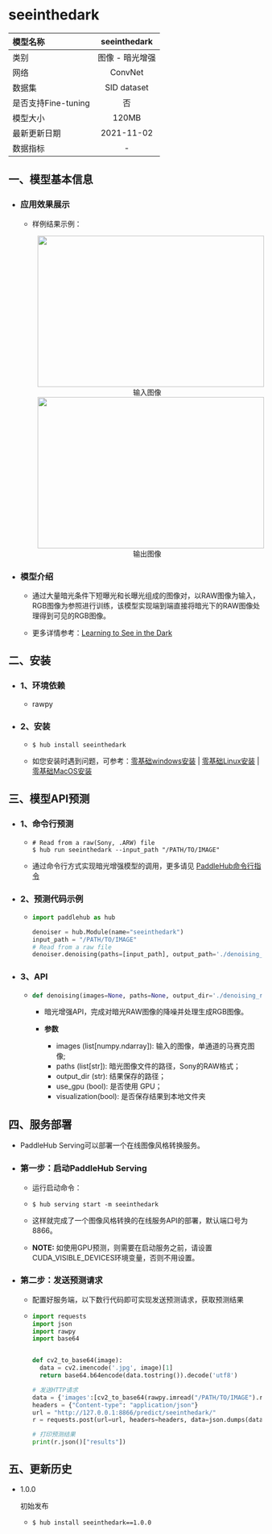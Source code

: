 # seeinthedark

|模型名称|seeinthedark|
| :--- | :---: |
|类别|图像 - 暗光增强|
|网络|ConvNet|
|数据集|SID dataset|
|是否支持Fine-tuning|否|
|模型大小|120MB|
|最新更新日期|2021-11-02|
|数据指标|-|


## 一、模型基本信息  

- ### 应用效果展示
  - 样例结果示例：
    <p align="center">
    <img src="https://user-images.githubusercontent.com/22424850/142962370-a957d7b3-8050-4f5a-8462-3d6e49facb33.png"  width = "450" height = "300" hspace='10'/>
    <br />
    输入图像
    <br />
    <img src="https://user-images.githubusercontent.com/22424850/142962460-4a1b31ef-0eec-423b-ab3d-8622f3e8261a.png"  width = "450" height = "300" hspace='10'/>
    <br />
    输出图像
     <br />
    </p>

- ### 模型介绍

  - 通过大量暗光条件下短曝光和长曝光组成的图像对，以RAW图像为输入，RGB图像为参照进行训练，该模型实现端到端直接将暗光下的RAW图像处理得到可见的RGB图像。

  - 更多详情参考：[Learning to See in the Dark](http://cchen156.github.io/paper/18CVPR_SID.pdf)



## 二、安装

- ### 1、环境依赖  
  - rawpy

- ### 2、安装

  - ```shell
    $ hub install seeinthedark
    ```
  - 如您安装时遇到问题，可参考：[零基础windows安装](../../../../docs/docs_ch/get_start/windows_quickstart.md)
 | [零基础Linux安装](../../../../docs/docs_ch/get_start/linux_quickstart.md) | [零基础MacOS安装](../../../../docs/docs_ch/get_start/mac_quickstart.md)

## 三、模型API预测

- ### 1、命令行预测

  - ```shell
    # Read from a raw(Sony, .ARW) file
    $ hub run seeinthedark --input_path "/PATH/TO/IMAGE"
    ```
  - 通过命令行方式实现暗光增强模型的调用，更多请见 [PaddleHub命令行指令](../../../../docs/docs_ch/tutorial/cmd_usage.rst)

- ### 2、预测代码示例

  - ```python
    import paddlehub as hub

    denoiser = hub.Module(name="seeinthedark")
    input_path = "/PATH/TO/IMAGE"
    # Read from a raw file
    denoiser.denoising(paths=[input_path], output_path='./denoising_result.png', use_gpu=True)  
    ```

- ### 3、API

  - ```python
    def denoising(images=None, paths=None, output_dir='./denoising_result/', use_gpu=False, visualization=True)
    ```
    - 暗光增强API，完成对暗光RAW图像的降噪并处理生成RGB图像。

    - **参数**
      - images (list\[numpy.ndarray\]): 输入的图像，单通道的马赛克图像; <br/>
      - paths (list\[str\]): 暗光图像文件的路径，Sony的RAW格式；<br/>
      - output\_dir (str): 结果保存的路径； <br/>
      - use\_gpu (bool): 是否使用 GPU；<br/>
      - visualization(bool): 是否保存结果到本地文件夹

## 四、服务部署

- PaddleHub Serving可以部署一个在线图像风格转换服务。

- ### 第一步：启动PaddleHub Serving

  - 运行启动命令：
  - ```shell
    $ hub serving start -m seeinthedark
    ```

  - 这样就完成了一个图像风格转换的在线服务API的部署，默认端口号为8866。

  - **NOTE:** 如使用GPU预测，则需要在启动服务之前，请设置CUDA\_VISIBLE\_DEVICES环境变量，否则不用设置。

- ### 第二步：发送预测请求

  - 配置好服务端，以下数行代码即可实现发送预测请求，获取预测结果

  - ```python
    import requests
    import json
    import rawpy
    import base64


    def cv2_to_base64(image):
      data = cv2.imencode('.jpg', image)[1]
      return base64.b64encode(data.tostring()).decode('utf8')

    # 发送HTTP请求
    data = {'images':[cv2_to_base64(rawpy.imread("/PATH/TO/IMAGE").raw_image_visible)]}
    headers = {"Content-type": "application/json"}
    url = "http://127.0.0.1:8866/predict/seeinthedark/"
    r = requests.post(url=url, headers=headers, data=json.dumps(data))

    # 打印预测结果
    print(r.json()["results"])
    ```

## 五、更新历史

* 1.0.0

  初始发布

  - ```shell
    $ hub install seeinthedark==1.0.0
    ```

